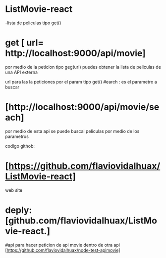 # ListMovie-react

-lista de peliculas tipo get() 
#  get [ url= http://localhost:9000/api/movie]

por medio de la peticion tipo geg(url) puedes obtener la lista de peliculas de una API externa 

url para las la peticiones por el param tipo get() #earch : es el parametro a buscar
# [http://localhost:9000/api/movie/seach]

por medio de esta api se puede buscal peliculas por medio de los parametros 


codigo githob:
# [https://github.com/flaviovidalhuax/ListMovie-react]
web site
 # deply: [github.com/flaviovidalhuax/ListMovie-react.]


#api para hacer peticion de api movie dentro de otra api
[https://github.com/flaviovidalhuax/node-test-apimovie]
